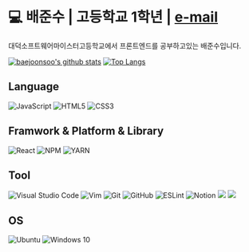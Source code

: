 # 💻 배준수 | 고등학교 1학년 | <a href="mailto:artns25@naver.com">e-mail</a>
<p>대덕소프트웨어마이스터고등학교에서 프론트엔드를 공부하고있는 배준수입니다.<p/>



[![baejoonsoo's github stats](https://github-readme-stats.vercel.app/api?username=baejoonsoo&show_icons=true&hide_border=true&count_private=true)](https://github.com/baejoonsoo)
[![Top Langs](https://github-readme-stats.vercel.app/api/top-langs/?username=baejoonsoo&hide=r,jupyter%20notebook,c%23)](https://github.com/anuraghazra/github-readme-stats)

## Language
![JavaScript](https://img.shields.io/badge/javascript-%23323330.svg?style=for-the-badge&logo=javascript&logoColor=%23F7DF1E)
![HTML5](https://img.shields.io/badge/html5-%23E34F26.svg?style=for-the-badge&logo=html5&logoColor=white)
![CSS3](https://img.shields.io/badge/css3-%231572B6.svg?style=for-the-badge&logo=css3&logoColor=white)

## Framwork & Platform & Library
![React](https://img.shields.io/badge/react-%2320232a.svg?style=for-the-badge&logo=react&logoColor=%2361DAFB)
![NPM](https://img.shields.io/badge/NPM-%23000000.svg?style=for-the-badge&logo=npm&logoColor=white)
![YARN](https://img.shields.io/badge/yarn-%23000000.svg?style=for-the-badge&logo=yarn&logoColor=white)


## Tool
![Visual Studio Code](https://img.shields.io/badge/VisualStudioCode-0078d7.svg?style=for-the-badge&logo=visual-studio-code&logoColor=white)
![Vim](https://img.shields.io/badge/VIM-%2311AB00.svg?style=for-the-badge&logo=vim&logoColor=white)
![Git](https://img.shields.io/badge/git-%23F05033.svg?style=for-the-badge&logo=git&logoColor=white)
![GitHub](https://img.shields.io/badge/github-%23121011.svg?style=for-the-badge&logo=github&logoColor=white)
![ESLint](https://img.shields.io/badge/ESLint-4B3263?style=for-the-badge&logo=eslint&logoColor=white)
![Notion](https://img.shields.io/badge/Notion-%23000000.svg?style=for-the-badge&logo=notion&logoColor=white)
<img src="https://img.shields.io/badge/Visual Studio-5C2D91?style=flat-square&logo=Visual Studio&logoColor=white"/>
<img src="https://img.shields.io/badge/prettier-white?style=flat-square&logo=prettier&logoColor=blue"/>

## OS
![Ubuntu](https://img.shields.io/badge/Ubuntu-E95420?style=flat-square&logo=ubuntu&logoColor=white)
![Windows 10](https://img.shields.io/badge/Windows-0078D6?style=flat-square&logo=windows&logoColor=white)

